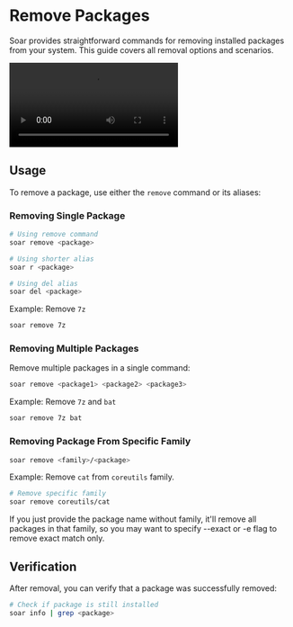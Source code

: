# Remove Packages

Soar provides straightforward commands for removing installed packages from your system. This guide covers all removal options and scenarios.

<div class="video-wrapper">
    <video src="/video/remove.mp4" controls></video>
</div>

## Usage

To remove a package, use either the `remove` command or its aliases:

### Removing Single Package

```sh
# Using remove command
soar remove <package>

# Using shorter alias
soar r <package>

# Using del alias
soar del <package>
```

Example: Remove `7z`
```sh
soar remove 7z
```

### Removing Multiple Packages

Remove multiple packages in a single command:
```sh
soar remove <package1> <package2> <package3>
```

Example: Remove `7z` and `bat`
```sh
soar remove 7z bat
```

### Removing Package From Specific Family
```sh
soar remove <family>/<package>
```

Example: Remove `cat` from `coreutils` family.
```sh
# Remove specific family
soar remove coreutils/cat
```

<div class="warning">
    If you just provide the package name without family, it'll remove all packages in that family, so you may want to specify --exact or -e flag to remove exact match only.
</div>

## Verification

After removal, you can verify that a package was successfully removed:

```sh
# Check if package is still installed
soar info | grep <package>
```
